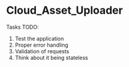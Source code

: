 # Cloud_Asset_Uploader

Tasks TODO:
1. Test the application
2. Proper error handling
3. Validation of requests
4. Think about it being stateless
